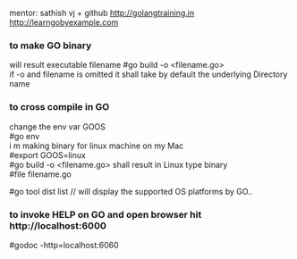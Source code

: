 mentor: sathish vj + github
http://golangtraining.in
http://learngobyexample.com

### to make GO binary
will result executable filename
#go build -o <filename.go>  
if -o and filename is omitted it shall take by default the underlying Directory name

### to cross compile in GO
change the env var GOOS<br>
#go env<br>
 i m making binary for linux machine on my Mac<br>
#export GOOS=linux <br>
#go build -o <filename.go>
  shall result in Linux type binary<br>
#file filename.go<br>

#go tool dist list // will display the supported OS platforms by GO..<br>


### to invoke HELP on GO and open browser hit http://localhost:6000
#godoc -http=localhost:6060

